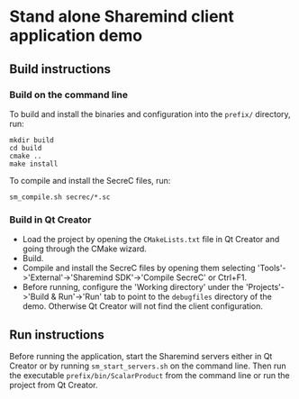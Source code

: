 # Stand alone Sharemind client application demo

## Build instructions

### Build on the command line

To build and install the binaries and configuration into the `prefix/` directory, run:

```
mkdir build
cd build
cmake ..
make install
```

To compile and install the SecreC files, run:

```
sm_compile.sh secrec/*.sc
```

### Build in Qt Creator

* Load the project by opening the `CMakeLists.txt` file in Qt Creator and going through the CMake wizard.
* Build.
* Compile and install the SecreC files by opening them selecting 'Tools'->'External'->'Sharemind SDK'->'Compile SecreC' or Ctrl+F1.
* Before running, configure the 'Working directory' under the 'Projects'->'Build & Run'->'Run' tab to point to the `debugfiles` directory of the demo. Otherwise Qt Creator will not find the client configuration.


## Run instructions

Before running the application, start the Sharemind servers either in Qt Creator or by running `sm_start_servers.sh` on the command line.
Then run the executable `prefix/bin/ScalarProduct` from the command line or run the project from Qt Creator.
